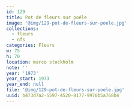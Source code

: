 ```yaml
---
id: 129
title: Pot de fleurs sur poéle
image: '@img/129-pot-de-fleurs-sur-poele.jpg'
collections:
  - fleurs
  - nfs
categories: Fleurs
w: 75
h: 70
location: marco stockholm
note: ''
year: '1973'
year_start: 1973
year_end: null
file: '@img/129-pot-de-fleurs-sur-poele.jpg'
uuid: b473d7a2-5597-4520-8177-9970b5a768b4
---
```


